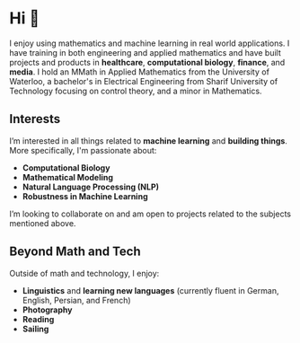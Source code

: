 # Hi 👋

I enjoy using mathematics and machine learning in real world applications. 
I have training in both engineering and applied mathematics and have built projects and products in **healthcare**, **computational biology**, **finance**, and **media**. 
I hold an MMath in Applied Mathematics from the University of Waterloo, a bachelor's in Electrical Engineering from Sharif University of Technology focusing on control theory, and a minor in Mathematics.

## Interests

I’m interested in all things related to **machine learning** and **building things**. More specifically, I'm passionate about:

- **Computational Biology**
- **Mathematical Modeling**
- **Natural Language Processing (NLP)**
- **Robustness in Machine Learning**

I’m looking to collaborate on and am open to projects related to the subjects mentioned above.

## Beyond Math and Tech

Outside of math and technology, I enjoy:

- **Linguistics** and **learning new languages** (currently fluent in German, English, Persian, and French)
- **Photography**
- **Reading**
- **Sailing**

<!--
-  Hi, I’m Shervin Hakimi. I'm enjoy using mathematics and machine learning and leveraging them in real world applications. I have training in both engineering and applied mathematics and have built projects and products in healthcare, computational biology, finance and media. I have an MMath in Applied Mathematics from the University of Waterloo, a bachelor's in electrical engineering from Sharif University of Technology focusing on control theory and a minor in mathematics. 
-  I’m interested in all things related to ML and building things. More specifically I'm interested in NLP, computational biology, and robustness in machine learning.
-  I’m looking and open to collaborating on projects related to the subjects above
-  Beyond math and tech I enjoy linguistics and learning new languages (currently fluent in German, English, Persian and French), photography, reading, and hiking. 
--->

<!---
- 📫 How to reach me: shervin.hakimi@uwaterloo.ca
--->
<!---
Shervinhk/Shervinhk is a ✨ special ✨ repository because its `README.md` (this file) appears on your GitHub profile.
You can click the Preview link to take a look at your changes.
--->
